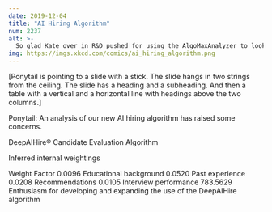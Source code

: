 ```yaml
---
date: 2019-12-04
title: "AI Hiring Algorithm"
num: 2237
alt: >-
  So glad Kate over in R&D pushed for using the AlgoMaxAnalyzer to look into this. Hiring her was a great decisio- waaaait.
img: https://imgs.xkcd.com/comics/ai_hiring_algorithm.png
---
```

[Ponytail is pointing to a slide with a stick. The slide hangs in two strings from the ceiling. The slide has a heading and a subheading. And then a table with a vertical and a horizontal line with headings above the two columns.]

Ponytail: An analysis of our new AI hiring algorithm has raised some concerns.

DeepAIHire® Candidate Evaluation Algorithm

Inferred internal weightings

Weight Factor 0.0096 Educational background 0.0520 Past experience 0.0208 Recommendations 0.0105 Interview performance 783.5629 Enthusiasm for developing
and expanding the use of
the DeepAIHire algorithm
